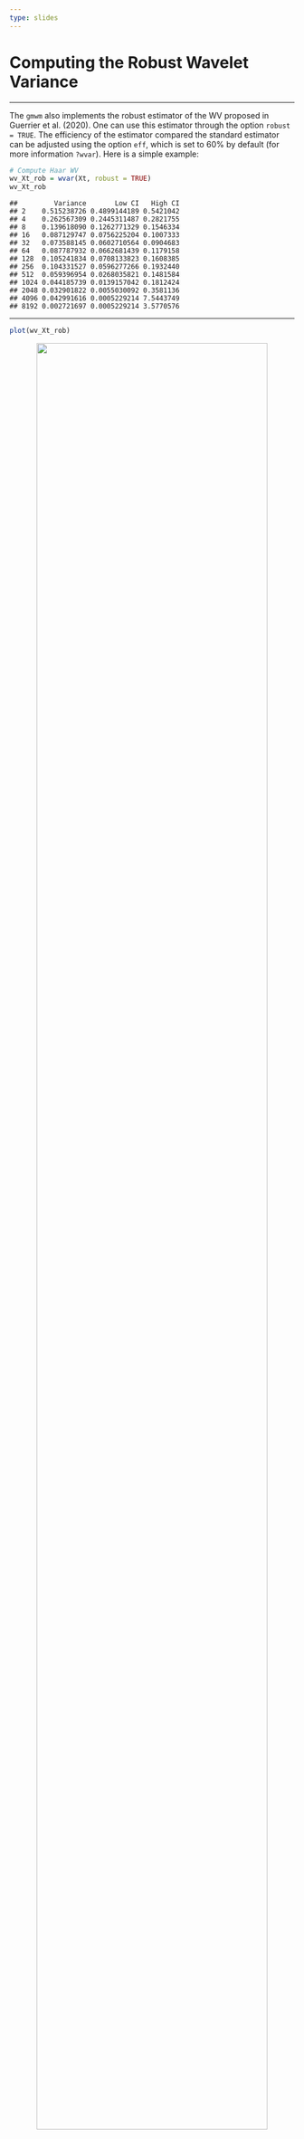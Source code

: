 ```yaml
---
type: slides
---
```


# Computing the Robust Wavelet Variance

---

The `gmwm` also implements the robust estimator of the WV proposed in Guerrier et al. (2020). One can use this estimator through the option `robust = TRUE`. The efficiency of the estimator compared the standard estimator can be adjusted using the option `eff`, which is set to 60% by default (for more information `?wvar`). Here is a simple example:

```r
# Compute Haar WV
wv_Xt_rob = wvar(Xt, robust = TRUE)
wv_Xt_rob
```


```out
##         Variance       Low CI   High CI
## 2    0.515238726 0.4899144189 0.5421042
## 4    0.262567309 0.2445311487 0.2821755
## 8    0.139618090 0.1262771329 0.1546334
## 16   0.087129747 0.0756225204 0.1007333
## 32   0.073588145 0.0602710564 0.0904683
## 64   0.087787932 0.0662681439 0.1179158
## 128  0.105241834 0.0708133823 0.1608385
## 256  0.104331527 0.0596277266 0.1932440
## 512  0.059396954 0.0268035821 0.1481584
## 1024 0.044185739 0.0139157042 0.1812424
## 2048 0.032901822 0.0055030092 0.3581136
## 4096 0.042991616 0.0005229214 7.5443749
## 8192 0.002721697 0.0005229214 3.5770576
```

---

```r
plot(wv_Xt_rob)
```

<div style="text-align:center"><img src="gmwm2-1.png" alt=" " width="90%">

---

It is possible to compare the two estimators using the function `compare_wvar()`:

```r
compare_wvar(wv_Xt, wv_Xt_rob)
```

<div style="text-align:center"><img src="gmwm3-1.png" alt=" " width="100%">

---


```r
compare_wvar(wv_Xt, wv_Xt_rob, split = FALSE)
```

<div style="text-align:center"><img src="gmwm4-1.png" alt=" " width="100%">

---

In this example, the classical and robust WV are very close. To illustrate the difference between the two estimators, we can consider a "contaminated" version of `Xt` where outliers are randomly added:

```r
# Copy Xt
Yt = Xt

# Adding 1% of outliers
m = round(0.01*n)
Yt[sample(1:n, m)] = rnorm(m, 0, 12)

# Compute standard and robust WV of Yt
wv_Yt = wvar(Yt)
wv_Yt_rob = wvar(Yt, robust = TRUE)
```

---

We can now compare the differences between estimators:

```r
compare_wvar(wv_Xt, wv_Xt_rob, wv_Yt, wv_Yt_rob)
```

<div style="text-align:center"><img src="gmwm5-1.png" alt=" " width="100%">

---

```r
compare_wvar(wv_Xt, wv_Xt_rob, wv_Yt, wv_Yt_rob, split = FALSE)
```

<div style="text-align:center"><img src="gmwm6-1.png" alt=" " width="100%">

<p align="left">Clearly, the standard WV estimation is heavily impacted by the presence of outliers while the robust remains more or less stable.</p>



---